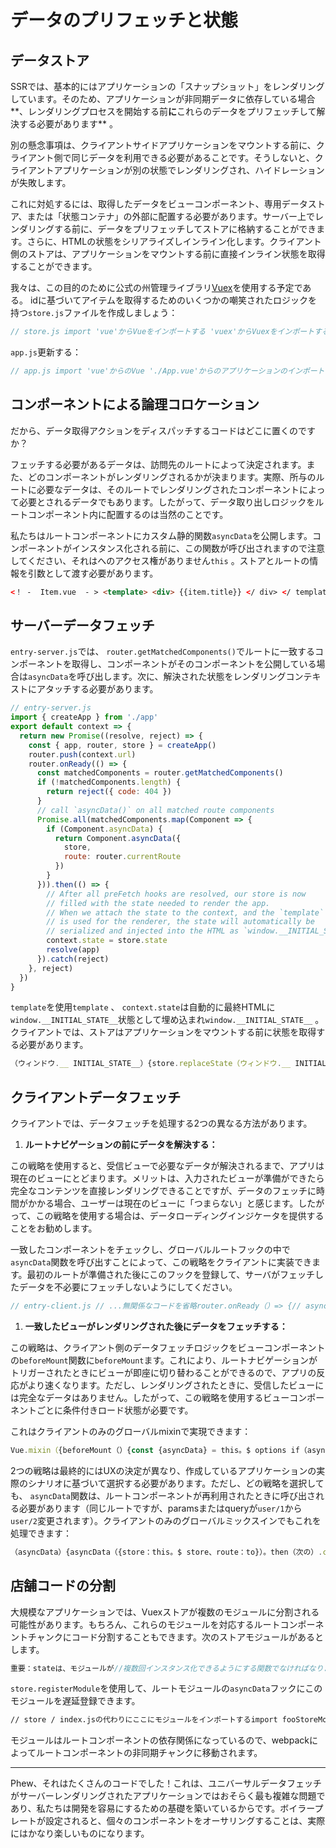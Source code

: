 # データのプリフェッチと状態

## データストア

SSRでは、基本的にはアプリケーションの「スナップショット」をレンダリングしています。そのため、アプリケーションが非同期データに依存している場合**、レンダリングプロセスを開始する前**に**これらのデータをプリフェッチして解決する必要があります** 。

別の懸念事項は、クライアントサイドアプリケーションをマウントする前に、クライアント側で同じデータを利用できる必要があることです。そうしないと、クライアントアプリケーションが別の状態でレンダリングされ、ハイドレーションが失敗します。

これに対処するには、取得したデータをビューコンポーネント、専用データストア、または「状態コンテナ」の外部に配置する必要があります。サーバー上でレンダリングする前に、データをプリフェッチしてストアに格納することができます。さらに、HTMLの状態をシリアライズしインライン化します。クライアント側のストアは、アプリケーションをマウントする前に直接インライン状態を取得することができます。

我々は、この目的のために公式の州管理ライブラリ[Vuex](https://github.com/vuejs/vuex/)を使用する予定である。 idに基づいてアイテムを取得するためのいくつかの嘲笑されたロジックを持つ`store.js`ファイルを作成しましょう：

```js
// store.js import 'vue'からVueをインポートする 'vuex'からVuexをインポートするVue.use（Vuex）//プロミスを返す汎用APIがあると仮定//実装の詳細を無視するimport {fetchItem} from '/api {fetchItem（{commit}、id）{// store.dispatch（）を介してPromiseを返します。私たちが知っている//データがフェッチされたときfetchItem（id）.then（item => {commit（ 'setItem'、{id、item}）}）}}、突然変異：{setItem（state、{id、item }}）{Vue.set（state.items、id、item）}}}}}
```

`app.js`更新する：

```js
// app.js import 'vue'からのVue './App.vue'からのアプリケーションのインポート './router'からのimport {createRouter} './store'からのimport {createStore} 'vuex-routerからのimport {sync} -sync 'export function createApp（）{//ルータとストアのインスタンスを作成するconst router = createRouter（）const store = createStore（）//ストアの同期の一部としてルート状態が利用できるように同期する（store、router）//アプリケーションインスタンスを作成し、ルータとストアの両方を注入するconst app = new Vue（{ルータ、ストア、レンダリング：h => h（App）}）//アプリケーション、ルータ、およびストアを公開する。 return {アプリ、ルータ、店舗}}
```

## コンポーネントによる論理コロケーション

だから、データ取得アクションをディスパッチするコードはどこに置くのですか？

フェッチする必要があるデータは、訪問先のルートによって決定されます。また、どのコンポーネントがレンダリングされるかが決まります。実際、所与のルートに必要なデータは、そのルートでレンダリングされたコンポーネントによって必要とされるデータでもあります。したがって、データ取り出しロジックをルートコンポーネント内に配置するのは当然のことです。

私たちはルートコンポーネントにカスタム静的関数`asyncData`を公​​開します。コンポーネントがインスタンス化される前に、この関数が呼び出されますので注意してください、それはへのアクセス権がありません`this` 。ストアとルートの情報を引数として渡す必要があります。

```html
<！ -  Item.vue  - > <template> <div> {{item.title}} </ div> </ template> <script>デフォルトをエクスポートする{asyncData（{store、route}）{//アクションを返すstore.dispatch（ 'fetchItem'、route.params.id）}、computed：{//アイテムをストア状態から表示します。 item（）{これを返す$ store.state.items [this。$ route.params.id]}}} </ script>
```

## サーバーデータフェッチ

`entry-server.js`では、 `router.getMatchedComponents()`でルートに一致するコンポーネントを取得し、コンポーネントがそのコンポーネントを公開している場合は`asyncData`を呼び出します。次に、解決された状態をレンダリングコンテキストにアタッチする必要があります。

```js
// entry-server.js
import { createApp } from './app'
export default context => {
  return new Promise((resolve, reject) => {
    const { app, router, store } = createApp()
    router.push(context.url)
    router.onReady(() => {
      const matchedComponents = router.getMatchedComponents()
      if (!matchedComponents.length) {
        return reject({ code: 404 })
      }
      // call `asyncData()` on all matched route components
      Promise.all(matchedComponents.map(Component => {
        if (Component.asyncData) {
          return Component.asyncData({
            store,
            route: router.currentRoute
          })
        }
      })).then(() => {
        // After all preFetch hooks are resolved, our store is now
        // filled with the state needed to render the app.
        // When we attach the state to the context, and the `template` option
        // is used for the renderer, the state will automatically be
        // serialized and injected into the HTML as `window.__INITIAL_STATE__`.
        context.state = store.state
        resolve(app)
      }).catch(reject)
    }, reject)
  })
}
```

`template`を使用`template` 、 `context.state`は自動的に最終HTMLに`window.__INITIAL_STATE__`状態として埋め込まれ`window.__INITIAL_STATE__` 。クライアントでは、ストアはアプリケーションをマウントする前に状態を取得する必要があります。

```js
（ウィンドウ.__ INITIAL_STATE__）{store.replaceState（ウィンドウ.__ INITIAL_STATE__）}
```

## クライアントデータフェッチ

クライアントでは、データフェッチを処理する2つの異なる方法があります。

1. **ルートナビゲーションの前にデータを解決する：**

この戦略を使用すると、受信ビューで必要なデータが解決されるまで、アプリは現在のビューにとどまります。メリットは、入力されたビューが準備ができたら完全なコンテンツを直接レンダリングできることですが、データのフェッチに時間がかかる場合、ユーザーは現在のビューに「つまらない」と感じます。したがって、この戦略を使用する場合は、データローディングインジケータを提供することをお勧めします。

一致したコンポーネントをチェックし、グローバルルートフックの中で`asyncData`関数を呼び出すことによって、この戦略をクライアントに実装できます。最初のルートが準備された後にこのフックを登録して、サーバがフェッチしたデータを不必要にフェッチしないようにしてください。

```js
// entry-client.js // ...無関係なコードを省略router.onReady（）=> {// asyncDataを処理するためのルータフックを追加する//初期ルートの後に行うことで、私たちが既に持っているデータをフェッチする//すべての//非同期コンポーネントが解決されるように `router.beforeResolve（）`を使用するrouter.beforeResolve（（to、from、next）=> {const matched = router.getMatchedComponents ）const prevMatched = router.getMatchedComponents（from）//以前にレンダリングされなかったコンポーネントだけを気にします。//したがって、2つの一致リストが異なるまでそれらを比較します。let diffed = false const activated = matched.filter（（c、i if（！activated.length）{return next（）} //ここにはローディングインジケータをトリガする必要がありますPromise.all（activate.map（c => {if（c.asyncData）{return c.asyncData（{store、route：to}）}}））then then（（）=> {//ロードを停止するインジケータnext（）}）catch（next）}）app $ mount（ '＃app'）}）
```

1. **一致したビューがレンダリングされた後にデータをフェッチする：**

この戦略は、クライアント側のデータフェッチロジックをビューコンポーネントの`beforeMount`関数に`beforeMount`ます。これにより、ルートナビゲーションがトリガーされたときにビューが即座に切り替わることができるので、アプリの反応がより速くなります。ただし、レンダリングされたときに、受信したビューには完全なデータはありません。したがって、この戦略を使用するビューコンポーネントごとに条件付きロード状態が必要です。

これはクライアントのみのグローバルmixinで実現できます：

```js
Vue.mixin（{beforeMount（）{const {asyncData} = this。$ options if（asyncData）{// fetchオペレーションを約束するように//コンポーネント内で `this.dataPromise.then（..データが準備完了した後に他のタスクを実行するthis.dataPromise = asyncData（{store：this。$ store、route：this。$ route}）}}}）
```

2つの戦略は最終的にはUXの決定が異なり、作成しているアプリケーションの実際のシナリオに基づいて選択する必要があります。ただし、どの戦略を選択しても、 `asyncData`関数は、ルートコンポーネントが再利用されたときに呼び出される必要があります（同じルートですが、paramsまたはqueryが`user/1`から`user/2`変更されます）。クライアントのみのグローバルミックスインでもこれを処理できます：

```js
（asyncData）{asyncData（{store：this。$ store、route：to}）。then（次の）.catch （next）} else {next（）}}}）
```

## 店舗コードの分割

大規模なアプリケーションでは、Vuexストアが複数のモジュールに分割される可能性があります。もちろん、これらのモジュールを対応するルートコンポーネントチャンクにコード分割することもできます。次のストアモジュールがあるとします。

```js
重要：stateは、モジュールが//複数回インスタンス化できるようにする関数でなければなりません。state（（）=>（count：0））、actions ：{inc：（{コミット}）=>コミット（ 'inc'）}、突然変異：{inc：state => state.count ++}}
```

`store.registerModule`を使用して、ルートモジュールの`asyncData`フックにこのモジュールを遅延登録できます。

```html
// store / index.jsの代わりにここにモジュールをインポートするimport fooStoreModule from '.. （ 'foo'、fooStoreModule）return store.dispatch（ 'foo / inc'）}、//重要：モジュールの重複登録は避けてください。クライアントがルートを複数回訪問したとき。 {fooCount（）{return this。$ store.state.foo.count}}}} </ script>これは、
```

モジュールはルートコンポーネントの依存関係になっているので、webpackによってルートコンポーネントの非同期チャンクに移動されます。

---

Phew、それはたくさんのコードでした！これは、ユニバーサルデータフェッチがサーバーレンダリングされたアプリケーションではおそらく最も複雑な問題であり、私たちは開発を容易にするための基礎を築いているからです。ボイラープレートが設定されると、個々のコンポーネントをオーサリングすることは、実際にはかなり楽しいものになります。
